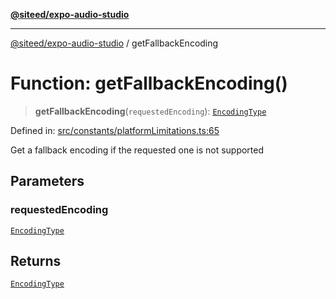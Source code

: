 [**@siteed/expo-audio-studio**](../README.md)

***

[@siteed/expo-audio-studio](../README.md) / getFallbackEncoding

# Function: getFallbackEncoding()

> **getFallbackEncoding**(`requestedEncoding`): [`EncodingType`](../type-aliases/EncodingType.md)

Defined in: [src/constants/platformLimitations.ts:65](https://github.com/deeeed/expo-audio-stream/blob/34c8c0f2f587ecde9adf97c539289b128f0bccc1/packages/expo-audio-studio/src/constants/platformLimitations.ts#L65)

Get a fallback encoding if the requested one is not supported

## Parameters

### requestedEncoding

[`EncodingType`](../type-aliases/EncodingType.md)

## Returns

[`EncodingType`](../type-aliases/EncodingType.md)
